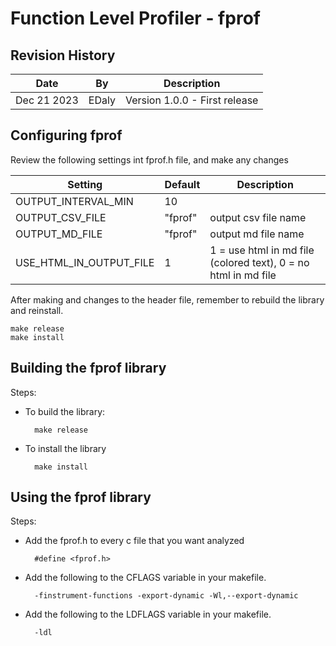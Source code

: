 # Function Level Profiler - fprof


## Revision History

| Date | By | Description |
|------|----|-------------|
| Dec 21 2023 | EDaly | Version 1.0.0 - First release |

## Configuring fprof

Review the following settings int fprof.h file, and make any changes

| Setting | Default | Description |
|---------|---------|-------------|
| OUTPUT_INTERVAL_MIN | 10 | |
| OUTPUT_CSV_FILE | "fprof" | output csv file name |
| OUTPUT_MD_FILE | "fprof" | output md file name |
| USE_HTML_IN_OUTPUT_FILE |	1 | 1 = use html in md file (colored text), 0 = no html in md file |

After making and changes to the header file, remember to rebuild the library and reinstall.

    make release
    make install

## Building the fprof library

Steps:

- To build the library:

        make release

- To install the library

        make install

## Using the fprof library

Steps:

- Add the fprof.h to every c file that you want analyzed

        #define <fprof.h>

- Add the following to the CFLAGS variable in your makefile.

        -finstrument-functions -export-dynamic -Wl,--export-dynamic

- Add the following to the LDFLAGS variable in your makefile.

        -ldl